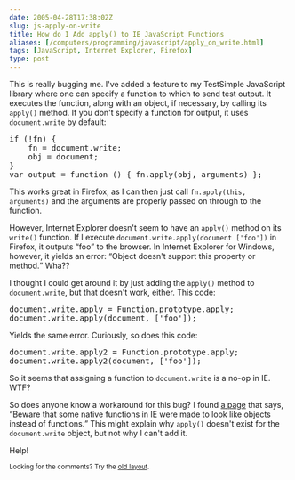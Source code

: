 ```yaml
--- 
date: 2005-04-28T17:38:02Z
slug: js-apply-on-write
title: How do I Add apply() to IE JavaScript Functions
aliases: [/computers/programming/javascript/apply_on_write.html]
tags: [JavaScript, Internet Explorer, Firefox]
type: post
---
```


<p>This is really bugging me. I've added a feature to my TestSimple JavaScript library where one can specify a function to which to send test output. It executes the function, along with an object, if necessary, by calling its <code>apply()</code> method. If you don't specify a function for output, it uses <code>document.write</code> by default:</p>

<pre>
if (!fn) {
    fn = document.write;
    obj = document;
}
var output = function () { fn.apply(obj, arguments) };
</pre>

<p>This works great in Firefox, as I can then just call <code>fn.apply(this, arguments)</code> and the arguments are properly passed on through to the function.</p>

<p>However, Internet Explorer doesn't seem to have an <code>apply()</code> method on its <code>write()</code> function. If I execute <code>document.write.apply(document [&#x0027;foo&#x0027;])</code> in Firefox, it outputs <q>foo</q> to the browser. In Internet Explorer for Windows, however, it yields an error: <q>Object doesn't support this property or method.</q> Wha??</p>

<p>I thought I could get around it by just adding the <code>apply()</code> method to <code>document.write</code>, but that doesn't work, either. This code:</p>

<pre>
document.write.apply = Function.prototype.apply;
document.write.apply(document, [&#x0027;foo&#x0027;]);
</pre>

<p>Yields the same error. Curiously, so does this code:</p>

<pre>
document.write.apply2 = Function.prototype.apply;
document.write.apply2(document, [&#x0027;foo&#x0027;]);
</pre>

<p>So it seems that assigning a function to <code>document.write</code> is a no-op in IE. WTF?</p>

<p>So does anyone know a workaround for this bug? I found <a href="http://www.crockford.com/javascript/remedial.html" title="Remedial JavaScript">a page</a> that says, <q>Beware that some native functions in IE were made to look like objects instead of functions.</q> This might explain why <code>apply()</code> doesn't exist for the <code>document.write</code> object, but not why I can't add it.</p>

<p>Help!</p>

<p class="past"><small>Looking for the comments? Try the <a rel="nofollow" href="//past.justatheory.com/computers/programming/javascript/apply_on_write.html">old layout</a>.</small></p>


